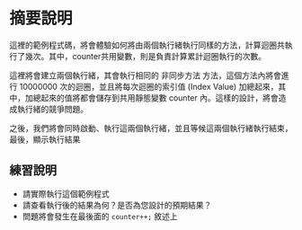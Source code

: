 # 摘要說明

這裡的範例程式碼，將會體驗如何將由兩個執行緒執行同樣的方法，計算迴圈共執行了幾次。其中，counter共用變數，則是負責計算累計迴圈執行的次數。

這裡將會建立兩個執行緒，其會執行相同的 非同步方法 方法，這個方法內將會進行 10000000 次的迴圈，並且將每次迴圈的索引值 (Index Value) 加總起來，其中，加總起來的值將都會儲存到共用靜態變數 counter 內。這樣的設計，將會造成執行緒的競爭問題。

之後，我們將會同時啟動、執行這兩個執行緒，並且等候這兩個執行緒執行結束，最後，顯示執行結果

## 練習說明

* 請實際執行這個範例程式
* 請查看執行後的結果為何？是否為您設計的預期結果？
* 問題將會發生在最後面的 `counter++;` 敘述上
  